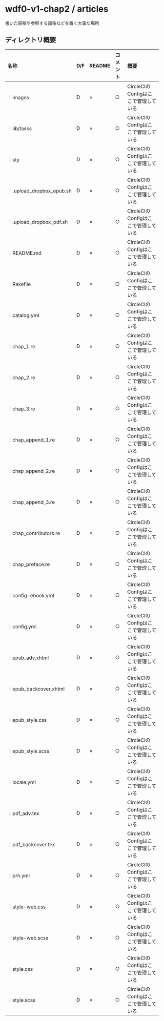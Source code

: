 # wdf0-v1-chap2 / articles
書いた原稿や参照する画像などを置く大事な場所


## ディレクトリ概要

|名称|D/F|README|コメント|概要|
|:--|:--|:--|:--|:--|
｜images|D|×|○|CircleCIのConfigはここで管理している|
｜lib/tasks|D|×|○|CircleCIのConfigはここで管理している|
｜sty|D|×|○|CircleCIのConfigはここで管理している|
｜.upload_dropbox_epub.sh|D|×|○|CircleCIのConfigはここで管理している|
｜.upload_dropbox_pdf.sh|D|×|○|CircleCIのConfigはここで管理している|
｜README.md|D|×|○|CircleCIのConfigはここで管理している|
｜Rakefile|D|×|○|CircleCIのConfigはここで管理している|
｜catalog.yml|D|×|○|CircleCIのConfigはここで管理している|
｜chap_1.re|D|×|○|CircleCIのConfigはここで管理している|
｜chap_2.re|D|×|○|CircleCIのConfigはここで管理している|
｜chap_3.re|D|×|○|CircleCIのConfigはここで管理している|
｜chap_append_1.re|D|×|○|CircleCIのConfigはここで管理している|
｜chap_append_2.re|D|×|○|CircleCIのConfigはここで管理している|
｜chap_append_3.re|D|×|○|CircleCIのConfigはここで管理している|
｜chap_contributors.re|D|×|○|CircleCIのConfigはここで管理している|
｜chap_preface.re|D|×|○|CircleCIのConfigはここで管理している|
｜config-ebook.yml|D|×|○|CircleCIのConfigはここで管理している|
｜config.yml|D|×|○|CircleCIのConfigはここで管理している|
｜epub_adv.xhtml|D|×|○|CircleCIのConfigはここで管理している|
｜epub_backcover.xhtml|D|×|○|CircleCIのConfigはここで管理している|
｜epub_style.css|D|×|○|CircleCIのConfigはここで管理している|
｜epub_style.scss|D|×|○|CircleCIのConfigはここで管理している|
｜locale.yml|D|×|○|CircleCIのConfigはここで管理している|
｜pdf_adv.tex|D|×|○|CircleCIのConfigはここで管理している|
｜pdf_backcover.tex|D|×|○|CircleCIのConfigはここで管理している|
｜prh.yml|D|×|○|CircleCIのConfigはここで管理している|
｜style-web.css|D|×|○|CircleCIのConfigはここで管理している|
｜style-web.scss|D|×|○|CircleCIのConfigはここで管理している|
｜style.css|D|×|○|CircleCIのConfigはここで管理している|
｜style.scss|D|×|○|CircleCIのConfigはここで管理している|
